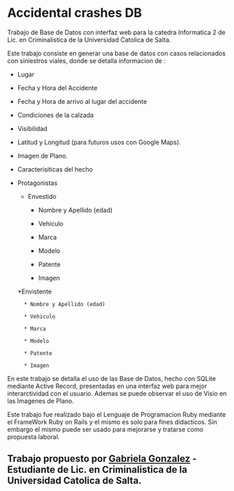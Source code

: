 # Accidental crashes DB

Trabajo de Base de Datos con interfaz web para la catedra Informatica 2 de Lic. en Criminalistica de la Universidad Catolica de Salta.

Este trabajo consiste en generar una base de datos con casos relacionados con siniestros viales, donde se detalla informacion de :

* Lugar

* Fecha y Hora del Accidente

* Fecha y Hora de arrivo al lugar del accidente

* Condiciones de la calzada

* Visibilidad

* Latitud y Longitud (para futuros usos con Google Maps).

* Imagen de Plano.

* Caracterisiticas del hecho

* Protagonistas

	* Envestido

		* Nombre y Apellido (edad)

		* Vehiculo

		* Marca

		* Modelo

		* Patente

		* Imagen

	*Envistente

		* Nombre y Apellido (edad)

		* Vehiculo

		* Marca

		* Modelo

		* Patente

		* Imagen

En este trabajo se detalla el uso de las Base de Datos, hecho con SQLite mediante Active Record, presentadas en una interfaz web para mejor interarctividad con el usuario.
Ademas se puede observar el uso de Visio en las Imagenes de Plano.

Este trabajo fue realizado bajo el Lenguaje de Programacion Ruby mediante el FrameWork Ruby on Rails y el mismo es solo para fines didacticos. Sin embargo el mismo puede ser usado para mejorarse y tratarse como propuesta laboral.

## Trabajo propuesto por [Gabriela Gonzalez](https://www.facebook.com/gabisita1992) - Estudiante de Lic. en Criminalistica de la Universidad Catolica de Salta.
